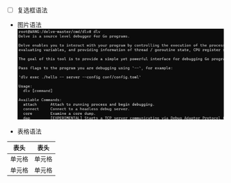 - [ ] 复选框语法

- 图片语法
![img.png](pictures/div-1.png)


- 表格语法

|  表头   | 表头  |
|  ----  | ----  |
| 单元格  | 单元格 |
| 单元格  | 单元格 |